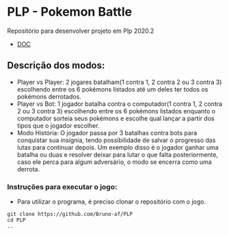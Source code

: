 # PLP - Pokemon Battle
Repositório para desenvolver projeto em Plp 2020.2

- [DOC](https://docs.google.com/document/d/1WI50JorZAW0hgNbR-MqGb3jKC5XCZhh-jDRoMGqpdPc/edit)
## Descrição dos modos:
- Player vs Player: 2 jogares batalham(1 contra 1, 2 contra 2 ou 3 contra 3) escolhendo entre os 6 pokémons listados até um deles ter todos os pokémons derrotados.
- Player vs Bot: 1 jogador batalha contra o computador(1 contra 1, 2 contra 2 ou 3 contra 3) escolhendo entre os 6 pokémons listados enquanto o computador sorteia seus pokémons e escolhe qual lançar a partir dos tipos que o jogador escolher.
- Modo História: O jogador passa por 3 batalhas contra bots para conquistar sua insígnia, tendo possibilidade de salvar o progresso das lutas para continuar depois. Um exemplo disso é o jogador ganhar uma batalha ou duas e resolver deixar para lutar o que falta posteriormente, caso ele perca para algum adversário, o modo se encerra como uma derrota.
### Instruções para executar o jogo:
- Para utilizar o programa, é preciso clonar o repositório com o jogo.
```
git clone https://github.com/Bruno-af/PLP
cd PLP  
..
